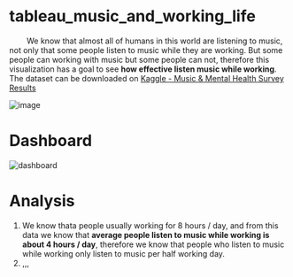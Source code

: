 # tableau_music_and_working_life

&nbsp;&nbsp;&nbsp;&nbsp;&nbsp;&nbsp;&nbsp; We know that almost all of humans in this world are listening to music, not only that some people listen to music while they are working. But some people can working with music but some people can not, therefore this visualization has a goal to see **how effective listen music while working**. The dataset can be downloaded on [Kaggle - Music & Mental Health Survey Results](https://www.kaggle.com/datasets/catherinerasgaitis/mxmh-survey-results)

![image](https://user-images.githubusercontent.com/91602612/209098708-ae860e0b-e9e9-4eec-b629-3b41a83a6cf0.png)

# Dashboard

![dashboard](https://user-images.githubusercontent.com/91602612/209099326-1f6684d8-ee93-4f58-b218-31a1a780282a.png)

# Analysis

1. We know thata people usually working for 8 hours / day, and from this data we know that **average people listen to music while working is about 4 hours / day**, therefore we know that people who listen to music while working only listen to music per half working day.
2. ,,,
